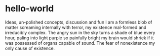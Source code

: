 # hello-world
Ideas, un-polished concepts,  discussion and fun
I am a formless blob of matter screaming internally with terror, my existence mal-formed and irreducibly complex. The angry sun in the sky turns a shade of blue every hour, paling into light purple so painfully bright my brain would shriek if it was possessed of organs capable of sound. The fear of nonexistence my only cause of existence.

